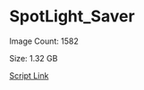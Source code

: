 # SpotLight_Saver

Image Count: 1582

Size: 1.32 GB

[Script Link](https://github.com/liuyal/Archive/blob/master/Python/Utilities/Miscellaneous/spotlight_saver.py)